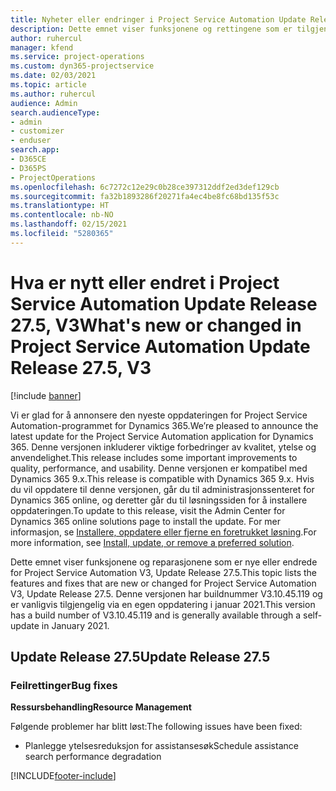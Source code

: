 ```yaml
---
title: Nyheter eller endringer i Project Service Automation Update Release 27.5, hurtigreparasjon, V3
description: Dette emnet viser funksjonene og rettingene som er tilgjengelig i Project Service Automation Update Release 27.5, hurtigreparasjon, V3.
author: ruhercul
manager: kfend
ms.service: project-operations
ms.custom: dyn365-projectservice
ms.date: 02/03/2021
ms.topic: article
ms.author: ruhercul
audience: Admin
search.audienceType:
- admin
- customizer
- enduser
search.app:
- D365CE
- D365PS
- ProjectOperations
ms.openlocfilehash: 6c7272c12e29c0b28ce397312ddf2ed3def129cb
ms.sourcegitcommit: fa32b1893286f20271fa4ec4be8fc68bd135f53c
ms.translationtype: HT
ms.contentlocale: nb-NO
ms.lasthandoff: 02/15/2021
ms.locfileid: "5280365"
---
```

# <a name="whats-new-or-changed-in-project-service-automation-update-release-275-v3"></a><span data-ttu-id="92c37-103">Hva er nytt eller endret i Project Service Automation Update Release 27.5, V3</span><span class="sxs-lookup"><span data-stu-id="92c37-103">What's new or changed in Project Service Automation Update Release 27.5, V3</span></span>

[!include [banner](../includes/psa-now-project-operations.md)]

<span data-ttu-id="92c37-104">Vi er glad for å annonsere den nyeste oppdateringen for Project Service Automation-programmet for Dynamics 365.</span><span class="sxs-lookup"><span data-stu-id="92c37-104">We’re pleased to announce the latest update for the Project Service Automation application for Dynamics 365.</span></span> <span data-ttu-id="92c37-105">Denne versjonen inkluderer viktige forbedringer av kvalitet, ytelse og anvendelighet.</span><span class="sxs-lookup"><span data-stu-id="92c37-105">This release includes some important improvements to quality, performance, and usability.</span></span> <span data-ttu-id="92c37-106">Denne versjonen er kompatibel med Dynamics 365 9.x.</span><span class="sxs-lookup"><span data-stu-id="92c37-106">This release is compatible with Dynamics 365 9.x.</span></span> <span data-ttu-id="92c37-107">Hvis du vil oppdatere til denne versjonen, går du til administrasjonssenteret for Dynamics 365 online, og deretter går du til løsningssiden for å installere oppdateringen.</span><span class="sxs-lookup"><span data-stu-id="92c37-107">To update to this release, visit the Admin Center for Dynamics 365 online solutions page to install the update.</span></span> <span data-ttu-id="92c37-108">For mer informasjon, se [Installere, oppdatere eller fjerne en foretrukket løsning](https://docs.microsoft.com/power-platform/admin/install-remove-preferred-solution).</span><span class="sxs-lookup"><span data-stu-id="92c37-108">For more information, see [Install, update, or remove a preferred solution](https://docs.microsoft.com/power-platform/admin/install-remove-preferred-solution).</span></span>

<span data-ttu-id="92c37-109">Dette emnet viser funksjonene og reparasjonene som er nye eller endrede for Project Service Automation V3, Update Release 27.5.</span><span class="sxs-lookup"><span data-stu-id="92c37-109">This topic lists the features and fixes that are new or changed for Project Service Automation V3, Update Release 27.5.</span></span> <span data-ttu-id="92c37-110">Denne versjonen har buildnummer V3.10.45.119 og er vanligvis tilgjengelig via en egen oppdatering i januar 2021.</span><span class="sxs-lookup"><span data-stu-id="92c37-110">This version has a build number of V3.10.45.119 and is generally available through a self-update in January 2021.</span></span>

## <a name="update-release-275"></a><span data-ttu-id="92c37-111">Update Release 27.5</span><span class="sxs-lookup"><span data-stu-id="92c37-111">Update Release 27.5</span></span>

### <a name="bug-fixes"></a><span data-ttu-id="92c37-112">Feilrettinger</span><span class="sxs-lookup"><span data-stu-id="92c37-112">Bug fixes</span></span>


<span data-ttu-id="92c37-113">**Ressursbehandling**</span><span class="sxs-lookup"><span data-stu-id="92c37-113">**Resource Management**</span></span>

<span data-ttu-id="92c37-114">Følgende problemer har blitt løst:</span><span class="sxs-lookup"><span data-stu-id="92c37-114">The following issues have been fixed:</span></span>

- <span data-ttu-id="92c37-115">Planlegge ytelsesreduksjon for assistansesøk</span><span class="sxs-lookup"><span data-stu-id="92c37-115">Schedule assistance search performance degradation</span></span>


[!INCLUDE[footer-include](../includes/footer-banner.md)]